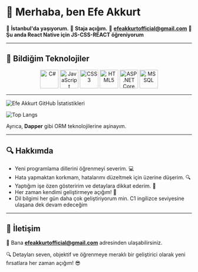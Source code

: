 # 👋 Merhaba, ben Efe Akkurt

🔹 **İstanbul'da yaşıyorum.**
🔹 **Staja açığım.**
🔹 **[efeakkurtofficial@gmail.com](mailto:efeakkurtofficial@gmail.com)**
🔹 **Şu anda React Native için JS-CSS-REACT öğreniyorum**

---

## 🚀 Bildiğim Teknolojiler

<div align="center">
  <img src="https://cdn.jsdelivr.net/gh/devicons/devicon/icons/csharp/csharp-original.svg" title="C#" width="50" height="50"/>
  <img src="https://cdn.jsdelivr.net/gh/devicons/devicon/icons/javascript/javascript-original.svg" title="JavaScript" width="50" height="50"/>
  <img src="https://cdn.jsdelivr.net/gh/devicons/devicon/icons/css3/css3-original.svg" title="CSS3" width="50" height="50"/>
  <img src="https://cdn.jsdelivr.net/gh/devicons/devicon/icons/html5/html5-original.svg" title="HTML5" width="50" height="50"/>
  <img src="https://cdn.jsdelivr.net/gh/devicons/devicon/icons/dotnetcore/dotnetcore-original.svg" title="ASP.NET Core MVC" width="50" height="50"/>
  <img src="https://cdn.jsdelivr.net/gh/devicons/devicon/icons/microsoftsqlserver/microsoftsqlserver-plain.svg" title="MSSQL" width="50" height="50"/>
</div>

-----
![Efe Akkurt GitHub İstatistikleri](https://github-readme-stats.vercel.app/api?username=EfeAkkurt&show_icons=true&theme=dark)  

![Top Langs](https://github-readme-stats.vercel.app/api/top-langs/?username=EfeAkkurt&theme=dark&layout=compact)  

Ayrıca, **Dapper** gibi ORM teknolojilerine aşinayım.

-----

## 🔍 Hakkımda

- Yeni programlama dillerini öğrenmeyi severim. 💻
- Hata yapmaktan korkmam, hatalarımı düzeltmek için üzerine düşerim. 🔍
- Yaptığım işe özen gösteririm ve detaylara dikkat ederim. 🎯
- Her zaman kendimi geliştirmeye açığım! 🚀
- Dil bilgimi her gün daha çok geliştiriyorum min. C1 ingilizce seviyesine ulaşana dek devam edeceğim
-----

## 📩 İletişim

📧 Bana **efeakkurtofficial@gmail.com** adresinden ulaşabilirsiniz.

🔍 Detayları seven, objektif ve öğrenmeye meraklı bir geliştirici olarak yeni fırsatlara her zaman açığım! 😎

